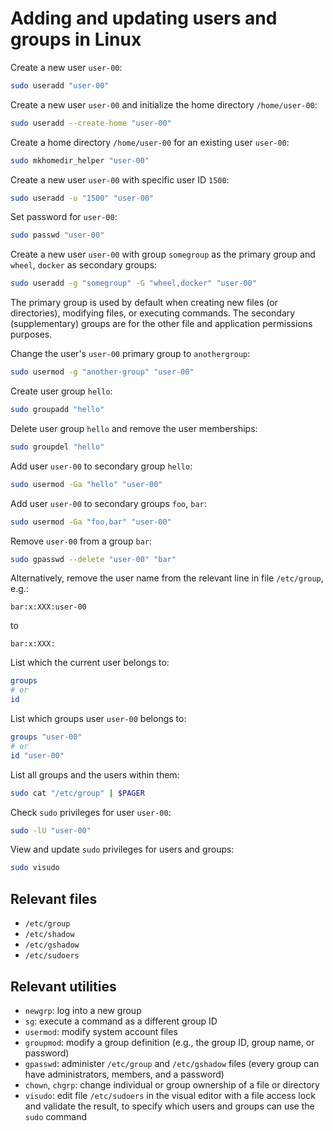 # Adding and updating users and groups in Linux

Create a new user `user-00`:

```sh
sudo useradd "user-00"
```

Create a new user `user-00` and initialize the home directory `/home/user-00`:

```sh
sudo useradd --create-home "user-00"
```

Create a home directory `/home/user-00` for an existing user `user-00`:

```sh
sudo mkhomedir_helper "user-00"
```

Create a new user `user-00` with specific user ID `1500`:

```sh
sudo useradd -u "1500" "user-00"
```

Set password for `user-00`:

```sh
sudo passwd "user-00"
```

Create a new user `user-00` with group `somegroup` as the primary group and `wheel`, `docker` as secondary groups:

```sh
sudo useradd -g "somegroup" -G "wheel,docker" "user-00"
```

The primary group is used by default when creating new files (or directories), modifying files, or executing commands. The secondary (supplementary) groups are for the other file and application permissions purposes.

Change the user's `user-00` primary group to `anothergroup`:

```sh
sudo usermod -g "another-group" "user-00"
```

Create user group `hello`:

```sh
sudo groupadd "hello"
```

Delete user group `hello` and remove the user memberships:

```sh
sudo groupdel "hello"
```

Add user `user-00` to secondary group `hello`:

```sh
sudo usermod -Ga "hello" "user-00"
```

Add user `user-00` to secondary groups `foo`, `bar`:

```sh
sudo usermod -Ga "foo,bar" "user-00"
```

Remove `user-00` from a group `bar`:

```sh
sudo gpasswd --delete "user-00" "bar"
```

Alternatively, remove the user name from the relevant line in file `/etc/group`, e.g.:

```group
bar:x:XXX:user-00
```

to

```group
bar:x:XXX:
```

List which the current user belongs to:

```sh
groups
# or
id
```

List which groups user `user-00` belongs to:

```sh
groups "user-00"
# or
id "user-00"
```

List all groups and the users within them:

```sh
sudo cat "/etc/group" | $PAGER
```

Check `sudo` privileges for user `user-00`:

```sh
sudo -lU "user-00"
```

View and update `sudo` privileges for users and groups:

```sh
sudo visudo
```

## Relevant files

-   `/etc/group`
-   `/etc/shadow`
-   `/etc/gshadow`
-   `/etc/sudoers`

## Relevant utilities

-   `newgrp`: log into a new group
-   `sg`: execute a command as a different group ID
-   `usermod`: modify system account files
-   `groupmod`: modify a group definition (e.g., the group ID, group name, or password)
-   `gpasswd`: administer `/etc/group` and `/etc/gshadow` files (every group can have administrators, members, and a password)
-   `chown`, `chgrp`: change individual or group ownership of a file or directory
-   `visudo`: edit file `/etc/sudoers` in the visual editor with a file access lock and validate the result, to specify
    which users and groups can use the `sudo` command
